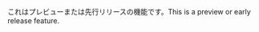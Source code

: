 <span data-ttu-id="585d3-101">これはプレビューまたは先行リリースの機能です。</span><span class="sxs-lookup"><span data-stu-id="585d3-101">This is a preview or early release feature.</span></span>